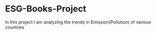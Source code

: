 # ESG-Books-Project
In this project I am analyzing the trends in Emission(Pollution) of various countries
